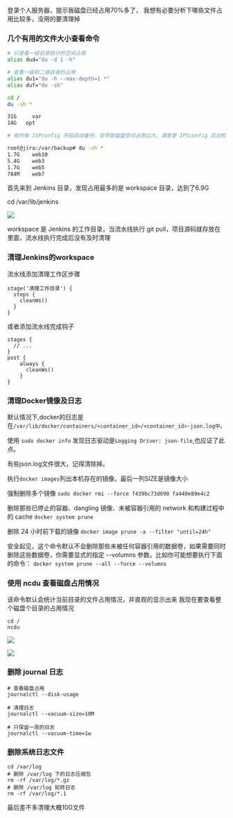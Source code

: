 登录个人服务器，提示我磁盘已经占用70%多了，
我想有必要分析下哪些文件占用比较多，没用的要清理掉

### 几个有用的文件大小查看命令

```bash
# 只查看一级目录统计的空间占用
alias dud="du -d 1 -h"

# 查看一级和二级目录的占用
alias du1="du -h --max-depth=1 *"
alias duf="du -sh"

cd /
du -sh * 

31G  	var
14G   opt

# 有时候 ISPconfig 开启自动备份，会导致磁盘空间占用过大，请登录 IPSconfig 后台检查

root@jira:/var/backup# du -sh *
1.7G	web10
5.4G	web3
1.7G	web5
784M	web7

```
首先来到 Jenkins 目录，发现占用最多的是 workspace 目录，达到了6.9G

cd /var/lib/jenkins

![](http://pek3b.qingstor.com/hexo-blog/20211015214206.png)

workspace 是 Jenkins 的工作目录，当流水线执行 git pull，项目源码就存放在里面，流水线执行完成后没有及时清理

### 清理Jenkins的workspace

流水线添加清理工作区步骤
```
stage('清理工作目录') {
  steps {
    cleanWs()
  }
}
```
或者添加流水线完成钩子

```
stages {
  // ...
}
post {
    always {
      cleanWs()  
    }
}
```

### 清理Docker镜像及日志

默认情况下,docker的日志是在`/var/lib/docker/containers/<container_id>/<container_id>-json.log中。`

使用 `sudo docker info` 发现日志驱动是`Logging Driver: json-file`,也应证了此点。

有些json.log文件很大，记得清除掉。

执行`docker images`列出本机存在的镜像，最后一列SIZE是镜像大小

强制删除多个镜像
`sudo docker rmi --force f439bc73d690 fa440e89e4c2` 

删除那些已停止的容器、dangling 镜像、未被容器引用的 network 和构建过程中的 cache
`docker system prune`  

删除 24 小时前下载的镜像
`docker image prune -a --filter "until=24h"`

安全起见，这个命令默认不会删除那些未被任何容器引用的数据卷，如果需要同时删除这些数据卷，你需要显式的指定 --volumns 参数。比如你可能想要执行下面的命令：
`docker system prune --all --force --volumns`

### 使用 ncdu 查看磁盘占用情况

该命令默认会统计当前目录的文件占用情况，并直观的显示出来
我现在要查看整个磁盘个目录的占用情况
```
cd /
ncdu
```
![](http://pek3b.qingstor.com/hexo-blog/20211015220703.png)

![](http://pek3b.qingstor.com/hexo-blog/20211015215917.png)

### 删除 journal 日志
```
# 查看磁盘占用
journalctl --disk-usage

# 清理日志
journalctl --vacuum-size=10M

# 只保留一周的日志
journalctl --vacuum-time=1w
```

### 删除系统日志文件

```
cd /var/log
# 删除 /var/log 下的日志压缩包
rm -rf /var/log/*.gz
# 删除 /var/log 轮转日志
rm -rf /var/log/*.1
```

最后差不多清理大概10G文件
